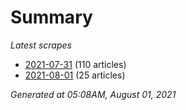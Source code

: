 # Summary
*Latest scrapes*
* [2021-07-31](https://github.com/nuuuwan/news_lk/blob/data/news_lk.2021-07-31.json) (110 articles)
* [2021-08-01](https://github.com/nuuuwan/news_lk/blob/data/news_lk.2021-08-01.json) (25 articles)

*Generated at 05:08AM, August 01, 2021*